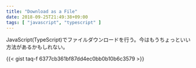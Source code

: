 ```yaml
---
title: "Download as a File"
date: 2018-09-25T21:49:38+09:00
tags: [ "javascript", "typescript" ]
---
```


JavaScript(TypeScript)でファイルダウンロードを行う。今はもうちょっといい方法があるかもしれない。

{{< gist taq-f 6377cb361bf87dd4ec0bb0b10b6c3579 >}}
